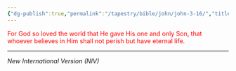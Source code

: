 ```yaml
---
{"dg-publish":true,"permalink":"/tapestry/bible/john/john-3-16/","title":"John 3:16","tags":["bible-verse"],"dgHomeLink":true,"dgShowLocalGraph":true,"dgEnableSearch":true}
---
```


<font color="red">For God so loved the world that He gave His one and only Son, that whoever believes in Him shall not perish but have eternal life.</font>

---
*New International Version (NIV)*
